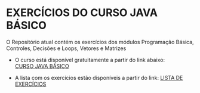 # EXERCÍCIOS DO CURSO JAVA BÁSICO

O  Repositório atual contém os exercícios dos módulos Programação Básica, Controles, Decisões e Loops, Vetores e Matrizes

 - O curso está disponível gratuitamente a partir do link abaixo:    
 [CURSO JAVA BÁSICO](https://loiane.training/curso/java-basico)
	
	
 - A lista com os exercícios estão disponíveis a partir do link: 
 [LISTA DE EXERCÍCIOS](https://github.com/loiane/curso-java-basico/tree/master/exercicios)

   
